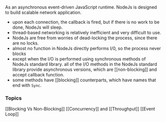As an asynchronous event-driven JavaScript runtime. NodeJs is designed to build scalable network application.
- upon each connection, the callback is fired, but if there is no work to be done, NodeJs will sleep.
- thread-based networking is relatively inefficient and very difficult to use.
- NodeJs are free from worries of dead-locking the process, since there are no locks.
- almost no function in NodeJs directly performs I/0, so the process never blocks 
- except when the I/O is performed using synchronous methods of NodeJs standard library.
all of the I/O methods in the NodeJs standard library provide asynchronous versions, which are [[non-blocking]] and accept callback function.
- some methods have [[blocking]] counterparts, which have names that end with `Sync`.
### Topics
[[Blocking Vs Non-Blocking]]
[[Concurrency]] and [[Throughput]]
[[Event Loop]]